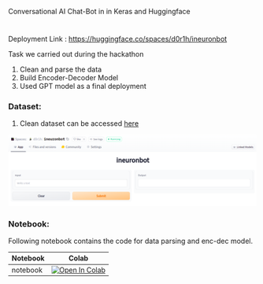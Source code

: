 Conversational AI Chat-Bot in in Keras and Huggingface 
#

Deployment Link : https://huggingface.co/spaces/d0r1h/ineuronbot

Task we carried out during the hackathon

1. Clean and parse the data 
2. Build Encoder-Decoder Model
3. Used GPT model as a final deployment

### Dataset:

1. Clean dataset can be accessed [here](https://drive.google.com/file/d/11qLxSxY0v_I0Lleo5sXFNyxtKypWL_Gl/view?usp=sharing)

![](stock.png)


### Notebook:

Following notebook contains the code for data parsing and enc-dec model.

| Notebook | Colab | 
| ------ | ------ | 
| notebook | [![Open In Colab](https://colab.research.google.com/assets/colab-badge.svg)](https://colab.research.google.com/github/d0r1h/Chat-Bot/blob/main/hackathon-chatbot.ipynb) |

